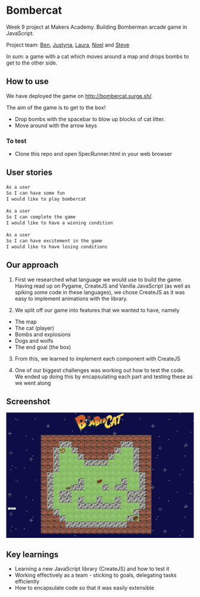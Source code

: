 # Bombercat

Week 9 project at Makers Academy. Building Bomberman arcade game in JavaScript.

Project team: [Ben](https://github.com/BenChallenor), [Justyna](https://github.com/Kotauror), [Laura](www.github.com/lwkchan), [Noel](https://github.com/noel1uk) and [Steve](https://github.com/stilley85)

In sum: a game with a cat which moves around a map and drops bombs to get to the other side.

## How to use

We have deployed the game on http://bombercat.surge.sh/.

The aim of the game is to get to the box!
* Drop bombs with the spacebar to blow up blocks of cat litter.
* Move around with the arrow keys

### To test

* Clone this repo and open SpecRunner.html in your web browser

## User stories

```
As a user
So I can have some fun
I would like to play bombercat

As a user
So I can complete the game
I would like to have a winning condition

As a user
So I can have excitement in the game
I would like to have losing conditions
```

## Our approach

1. First we researched what language we would use to build the game. Having read up on Pygame, CreateJS and Vanilla JavaScript (as well as spiking some code in these languages), we chose CreateJS as it was easy to implement animations with the library.

2. We split off our game into features that we wanted to have, namely
* The map
* The cat (player)
* Bombs and explosions
* Dogs and wolfs
* The end goal (the box)

3. From this, we learned to implement each component with CreateJS

4. One of our biggest challenges was working out how to test the code. We ended up doing this by encapsulating each part and testing these as we went along

## Screenshot

<img src="images/screenshot.jpg" width="600px">

## Key learnings

* Learning a new JavaScript library (CreateJS) and how to test it
* Working effectively as a team - sticking to goals, delegating tasks efficiently
* How to encapsulate code so that it was easily extensible
